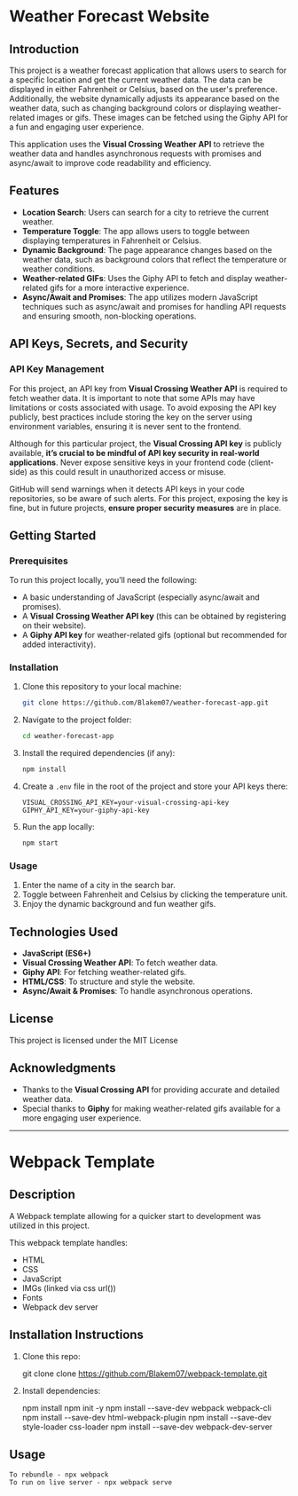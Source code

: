 # Weather Forecast Website

## Introduction

This project is a weather forecast application that allows users to search for a specific location and get the current weather data. The data can be displayed in either Fahrenheit or Celsius, based on the user's preference. Additionally, the website dynamically adjusts its appearance based on the weather data, such as changing background colors or displaying weather-related images or gifs. These images can be fetched using the Giphy API for a fun and engaging user experience.

This application uses the **Visual Crossing Weather API** to retrieve the weather data and handles asynchronous requests with promises and async/await to improve code readability and efficiency.

## Features

- **Location Search**: Users can search for a city to retrieve the current weather.
- **Temperature Toggle**: The app allows users to toggle between displaying temperatures in Fahrenheit or Celsius.
- **Dynamic Background**: The page appearance changes based on the weather data, such as background colors that reflect the temperature or weather conditions.
- **Weather-related GIFs**: Uses the Giphy API to fetch and display weather-related gifs for a more interactive experience.
- **Async/Await and Promises**: The app utilizes modern JavaScript techniques such as async/await and promises for handling API requests and ensuring smooth, non-blocking operations.

## API Keys, Secrets, and Security

### API Key Management

For this project, an API key from **Visual Crossing Weather API** is required to fetch weather data. It is important to note that some APIs may have limitations or costs associated with usage. To avoid exposing the API key publicly, best practices include storing the key on the server using environment variables, ensuring it is never sent to the frontend.

Although for this particular project, the **Visual Crossing API key** is publicly available, **it’s crucial to be mindful of API key security in real-world applications**. Never expose sensitive keys in your frontend code (client-side) as this could result in unauthorized access or misuse.

GitHub will send warnings when it detects API keys in your code repositories, so be aware of such alerts. For this project, exposing the key is fine, but in future projects, **ensure proper security measures** are in place.

## Getting Started

### Prerequisites

To run this project locally, you’ll need the following:

- A basic understanding of JavaScript (especially async/await and promises).
- A **Visual Crossing Weather API key** (this can be obtained by registering on their website).
- A **Giphy API key** for weather-related gifs (optional but recommended for added interactivity).

### Installation

1. Clone this repository to your local machine:

   ```bash
   git clone https://github.com/Blakem07/weather-forecast-app.git
   ```

2. Navigate to the project folder:

   ```bash
   cd weather-forecast-app
   ```

3. Install the required dependencies (if any):

   ```bash
   npm install
   ```

4. Create a `.env` file in the root of the project and store your API keys there:

   ```env
   VISUAL_CROSSING_API_KEY=your-visual-crossing-api-key
   GIPHY_API_KEY=your-giphy-api-key
   ```

5. Run the app locally:
   ```bash
   npm start
   ```

### Usage

1. Enter the name of a city in the search bar.
2. Toggle between Fahrenheit and Celsius by clicking the temperature unit.
3. Enjoy the dynamic background and fun weather gifs.

## Technologies Used

- **JavaScript (ES6+)**
- **Visual Crossing Weather API**: To fetch weather data.
- **Giphy API**: For fetching weather-related gifs.
- **HTML/CSS**: To structure and style the website.
- **Async/Await & Promises**: To handle asynchronous operations.

## License

This project is licensed under the MIT License

## Acknowledgments

- Thanks to the **Visual Crossing API** for providing accurate and detailed weather data.
- Special thanks to **Giphy** for making weather-related gifs available for a more engaging user experience.

---

# Webpack Template

## Description

A Webpack template allowing for a quicker start to development was utilized in this project.

This webpack template handles:

- HTML
- CSS
- JavaScript
- IMGs (linked via css url())
- Fonts
- Webpack dev server

## Installation Instructions

1. Clone this repo:

   git clone clone https://github.com/Blakem07/webpack-template.git

2. Install dependencies:

   npm install
   npm init -y
   npm install --save-dev webpack webpack-cli
   npm install --save-dev html-webpack-plugin
   npm install --save-dev style-loader css-loader
   npm install --save-dev webpack-dev-server

## Usage

    To rebundle - npx webpack
    To run on live server - npx webpack serve
